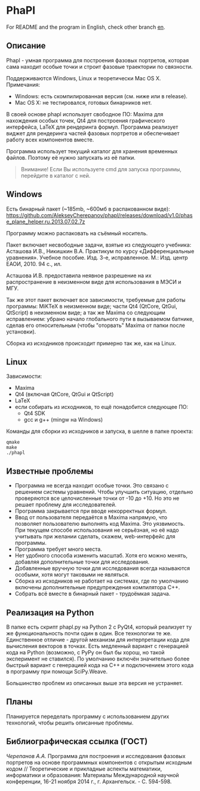 # PhaPl

For README and the program in English, check other branch [en](tree/en).

## Описание

Phapl - умная программа для построения фазовых портретов, которая сама находит особые точки и строит фазовые траектории по связности.

Поддерживаются Windows, Linux и теоретически Mac OS X. Примечания:
- Windows: есть скомпилированная версия (см. ниже или в release).
- Mac OS X: не тестировался, готовых бинарников нет.

В своей основе phapl использует свободное ПО: Maxima для нахождения особых точек, Qt4 для построения графического интерфейса, LaTeX для рендеринга формул. Программа реализует виджет для рендеринга частей фазовых портретов и обеспечивает работу всех компонентов вместе.

Программа использует текущий каталог для хранения временных файлов. Поэтому её нужно запускать из её папки.

> Внимание! Если Вы используете cmd для запуска программы, перейдите в каталог с ней.

## Windows

Есть бинарный пакет (~185mb, ~600мб в распакованном виде):
https://github.com/AlekseyCherepanov/phapl/releases/download/v1.0/phase_plane_helper.ru.2013.07.02.7z

Программу можно распаковать на съёмный носитель.

Пакет включает несвободные задачи, взятые из следующего учебника:
Асташова И.В., Никишкин В.А. Практикум по курсу «Дифференциальные уравнения». Учебное пособие. Изд. 3-е, исправленное. М.: Изд. центр ЕАОИ, 2010. 94 с., ил.

Асташова И.В. предоставила неявное разрешение на их распространение в неизменном виде для использования в МЭСИ и МГУ.

Так же этот пакет включает все зависимости, требуемые для работы программы: MiKTeX в неизменном виде; части Qt4 (QtCore, QtGui, QtScript) в неизменном виде; а так же Maxima со следующим исправлением: убрано начало глобального пути в вызываемом батнике, сделав его относительным (чтобы "оторвать" Maxima от папки после установки).

Сборка из исходников происходит примерно так же, как на Linux.

## Linux

Зависимости:
- Maxima
- Qt4 (включая QtCore, QtGui и QtScript)
- LaTeX
- если собирать из исходников, то ещё понадобится следующее ПО:
  - Qt4 SDK
  - gcc и g++ (mingw на Windows)

Команды для сборки из исходников и запуска, в шелле в папке проекта:
```shell
qmake
make
./phapl
```

## Известные проблемы

- Программа не всегда находит особые точки. Это связано с решением системы уравнений. Чтобы улучшить ситуацию, отдельно проверяются все целочисленные точки от -10 до +10. Но это не решает проблему для исследователей.
- Программа закрывается при вводе некорректных формул.
- Ввод от пользователя передаётся в Maxima напрямую, что позволяет пользователю выполнять код Maxima. Это уязвимость. При текущем способе использования не серьёзная, но её надо учитывать при желании сделать, скажем, web-интерфейс для программы.
- Программа требует много места.
- Нет удобного способа изменить масштаб. Хотя его можно менять, добавляя дополнительные точки для исследования.
- Добавленные вручную точки для исследования всегда называются особыми, хотя могут таковыми не являться.
- Сборка из исходников не работает на системах, где по умолчанию включены дополнительные предупреждения компилятора C++.
- Собрать всё вместе в бинарный пакет - трудоёмкая задача.

## Реализация на Python

В папке есть скрипт phapl.py на Python 2 с PyQt4, который реализует ту же функциональность почти один в один. Все технологии те же. Единственное отличие - другой механизм для интерпретации кода для вычисления векторов в точках. Есть медленный вариант с генерацией кода на Python (возможно, с PyPy он был бы хорош, но такой эксперимент не ставился). По умолчанию включён значительно более быстрый вариант с генерацией кода на C++ и подключением этого кода в программу при помощи SciPy.Weave.

Большинство проблем из описанных выше эта версия не устраняет.

## Планы

Планируется переделать программу с использованием других технологий, чтобы решить описанные проблемы.

## Библиографическая ссылка (ГОСТ)

*Черепанов А.А.* Программа для построения и исследования фазовых портретов на основе программных компонентов с открытым исходным кодом // Теоретические и прикладные аспекты математики, информатики и образования: Материалы Международной научной конференции, 16-21 ноября 2014 г., г. Архангельск. - С. 594-598.
